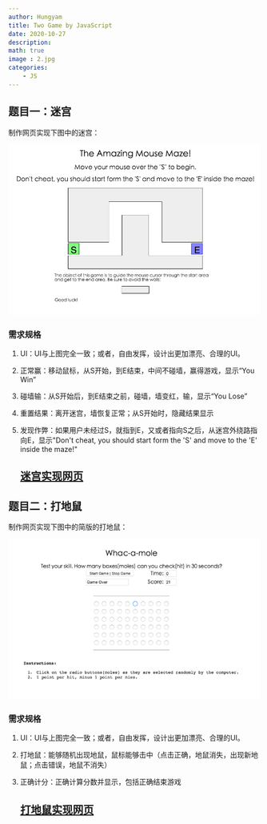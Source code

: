 ```yaml
---
author: Hungyam
title: Two Game by JavaScript
date: 2020-10-27
description: 
math: true
image : 2.jpg
categories:
    - JS
---
```


## 题目一：迷宫

制作网页实现下图中的迷宫：

![img](maze.png)

### 需求规格

1. UI：UI与上图完全一致；或者，自由发挥，设计出更加漂亮、合理的UI。

2. 正常赢：移动鼠标，从S开始，到E结束，中间不碰墙，赢得游戏，显示“You Win”

3. 碰墙输：从S开始后，到E结束之前，碰墙，墙变红，输，显示“You Lose”

4. 重置结果：离开迷宫，墙恢复正常；从S开始时，隐藏结果显示

5. 发现作弊：如果用户未经过S，就指到E，又或者指向S之后，从迷宫外绕路指向E，显示"Don't cheat, you should start form the 'S' and move to the 'E' inside the maze!"

   ## [迷宫实现网页](index1.html)

## 题目二：打地鼠

制作网页实现下图中的简版的打地鼠：

![img](mole.png)

### 需求规格

1. UI：UI与上图完全一致；或者，自由发挥，设计出更加漂亮、合理的UI。

2. 打地鼠：能够随机出现地鼠，鼠标能够击中（点击正确，地鼠消失，出现新地鼠；点击错误，地鼠不消失）

3. 正确计分：正确计算分数并显示，包括正确结束游戏

   ## [打地鼠实现网页](index2.html)

